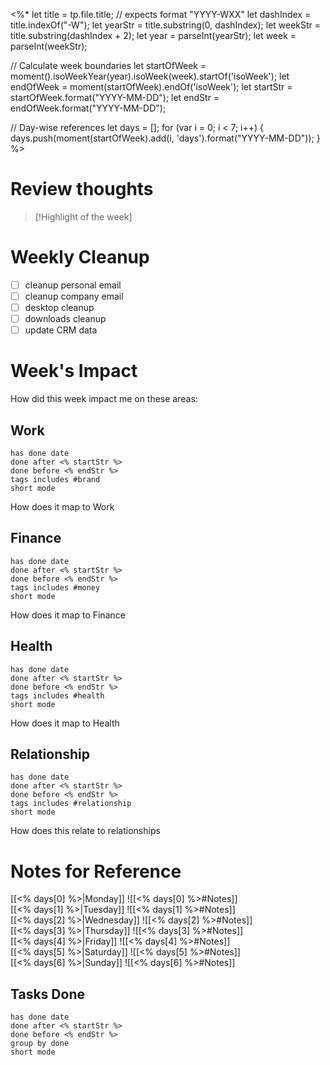 <%*
let title = tp.file.title; // expects format "YYYY-WXX"
let dashIndex = title.indexOf("-W");
let yearStr = title.substring(0, dashIndex);
let weekStr = title.substring(dashIndex + 2);
let year = parseInt(yearStr);
let week = parseInt(weekStr);

// Calculate week boundaries
let startOfWeek = moment().isoWeekYear(year).isoWeek(week).startOf('isoWeek');
let endOfWeek = moment(startOfWeek).endOf('isoWeek');
let startStr = startOfWeek.format("YYYY-MM-DD");
let endStr = endOfWeek.format("YYYY-MM-DD");

// Day-wise references
let days = [];
for (var i = 0; i < 7; i++) {
  days.push(moment(startOfWeek).add(i, 'days').format("YYYY-MM-DD"));
}
%>

# Review thoughts

>[!Highlight of the week]
>

# Weekly Cleanup
- [ ] cleanup personal email
- [ ] cleanup company email
- [ ] desktop cleanup
- [ ] downloads cleanup
- [ ] update CRM data

# Week's Impact

How did this week impact me on these areas:

## Work
```tasks
has done date
done after <% startStr %>
done before <% endStr %>
tags includes #brand
short mode
```
How does it map to Work

## Finance
```tasks
has done date
done after <% startStr %>
done before <% endStr %>
tags includes #money
short mode
```
How does it map to Finance

## Health
```tasks
has done date
done after <% startStr %>
done before <% endStr %>
tags includes #health
short mode
```
How does it map to Health

## Relationship
```tasks
has done date
done after <% startStr %>
done before <% endStr %>
tags includes #relationship
short mode
```
How does this relate to relationships

# Notes for Reference

[[<% days[0] %>|Monday]] ![[<% days[0] %>#Notes]]  
[[<% days[1] %>|Tuesday]] ![[<% days[1] %>#Notes]]  
[[<% days[2] %>|Wednesday]] ![[<% days[2] %>#Notes]]  
[[<% days[3] %>|Thursday]] ![[<% days[3] %>#Notes]]  
[[<% days[4] %>|Friday]] ![[<% days[4] %>#Notes]]  
[[<% days[5] %>|Saturday]] ![[<% days[5] %>#Notes]]  
[[<% days[6] %>|Sunday]] ![[<% days[6] %>#Notes]]  

## Tasks Done
```tasks
has done date
done after <% startStr %>
done before <% endStr %>
group by done
short mode
```

